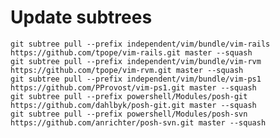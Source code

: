 Update subtrees
===============

    git subtree pull --prefix independent/vim/bundle/vim-rails https://github.com/tpope/vim-rails.git master --squash
    git subtree pull --prefix independent/vim/bundle/vim-rvm https://github.com/tpope/vim-rvm.git master --squash
    git subtree pull --prefix independent/vim/bundle/vim-ps1 https://github.com/PProvost/vim-ps1.git master --squash
    git subtree pull --prefix powershell/Modules/posh-git https://github.com/dahlbyk/posh-git.git master --squash
    git subtree pull --prefix powershell/Modules/posh-svn https://github.com/anrichter/posh-svn.git master --squash

